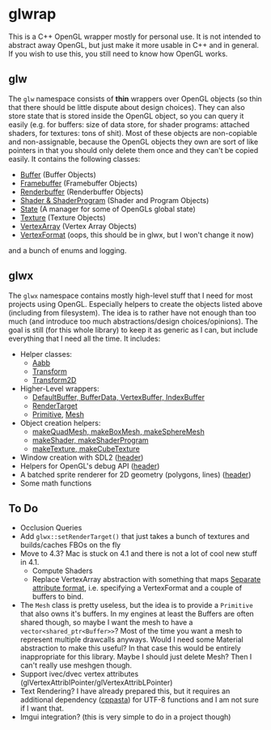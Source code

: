 # glwrap
This is a C++ OpenGL wrapper mostly for personal use. It is not intended to abstract away OpenGL, but just make it more usable in C++ and in general. If you wish to use this, you still need to know how OpenGL works.

## glw
The `glw` namespace consists of **thin** wrappers over OpenGL objects (so thin that there should be little dispute about design choices). They can also store state that is stored inside the OpenGL object, so you can query it easily (e.g. for buffers: size of data store, for shader programs: attached shaders, for textures: tons of shit). Most of these objects are non-copiable and non-assignable, because the OpenGL objects they own are sort of like pointers in that you should only delete them once and they can't be copied easily. It contains the following classes:
* [Buffer](include/buffer.hpp) (Buffer Objects)
* [Framebuffer](include/framebuffer.hpp) (Framebuffer Objects)
* [Renderbuffer](include/renderbuffer.hpp) (Renderbuffer Objects)
* [Shader & ShaderProgram](include/shader.hpp) (Shader and Program Objects)
* [State](include/state.hpp) (A manager for some of OpenGLs global state)
* [Texture](include/texture.hpp) (Texture Objects)
* [VertexArray](include/vertexarray.hpp) (Vertex Array Objects)
* [VertexFormat](include/vertexformat.hpp) (oops, this should be in glwx, but I won't change it now)

and a bunch of enums and logging.

## glwx
The `glwx` namespace contains mostly high-level stuff that I need for most projects using OpenGL. Especially helpers to create the objects listed above (including from filesystem). The idea is to rather have not enough than too much (and introduce too much abstractions/design choices/opinions). The goal is still (for this whole library) to keep it as generic as I can, but include everything that I need all the time.
It includes:
* Helper classes:
    - [Aabb](include/glwx/aabb.hpp)
    - [Transform](include/glwx/transform.hpp)
    - [Transform2D](include/glwx/transform2d.hpp)
* Higher-Level wrappers:
    - [DefaultBuffer, BufferData, VertexBuffer, IndexBuffer](include/glwx/buffers.hpp)
    - [RenderTarget](include/glwx/rendertarget.hpp)
    - [Primitive](include/glwx/primitive.hpp), [Mesh](include/glwx/mesh.hpp)
* Object creation helpers:
    - [makeQuadMesh, makeBoxMesh, makeSphereMesh](include/glwx/meshgen.hpp)
    - [makeShader, makeShaderProgram](include/glwx/shader.hpp)
    - [makeTexture, makeCubeTexture](include/glwx/texture.hpp)
* Window creation with SDL2 ([header](include/glwx/window.hpp))
* Helpers for OpenGL's debug API ([header](include/glwx/debug.hpp))
* A batched sprite renderer for 2D geometry (polygons, lines) ([header](include/glwx/spriterenderer.hpp))
* Some math functions

## To Do
* Occlusion Queries
* Add `glwx::setRenderTarget()` that just takes a bunch of textures and builds/caches FBOs on the fly
* Move to 4.3? Mac is stuck on 4.1 and there is not a lot of cool new stuff in 4.1.
    - Compute Shaders
    - Replace VertexArray abstraction with something that maps [Separate attribute format](https://www.khronos.org/opengl/wiki/Vertex_Specification#Separate_attribute_format), i.e. specifying a VertexFormat and a couple of buffers to bind.
* The `Mesh` class is pretty useless, but the idea is to provide a `Primitive` that also owns it's buffers. In my engines at least the Buffers are often shared though, so maybe I want the mesh to have a `vector<shared_ptr<Buffer>>`? Most of the time you want a mesh to represent multiple drawcalls anyways. Would I need some Material abstraction to make this useful? In that case this would be entirely inappropriate for this library. Maybe I should just delete Mesh? Then I can't really use meshgen though.
* Support ivec/dvec vertex attributes (glVertexAttribIPointer/glVertexAttribLPointer)
* Text Rendering? I have already prepared this, but it requires an additional dependency ([cppasta](https://github.com/pfirsich/cppasta)) for UTF-8 functions and I am not sure if I want that.
* Imgui integration? (this is very simple to do in a project though)
